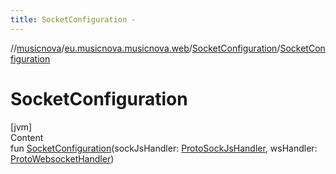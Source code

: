 ```yaml
---
title: SocketConfiguration -
---
```

//[musicnova](../../index.md)/[eu.musicnova.musicnova.web](../index.md)/[SocketConfiguration](index.md)/[SocketConfiguration](-socket-configuration.md)



# SocketConfiguration  
[jvm]  
Content  
fun [SocketConfiguration](-socket-configuration.md)(sockJsHandler: [ProtoSockJsHandler](../-proto-sock-js-handler/index.md), wsHandler: [ProtoWebsocketHandler](../-proto-websocket-handler/index.md))  



